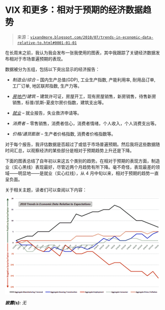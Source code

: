 <!--yml

类别：未分类

日期：2024-05-18 17:06:54

-->

# VIX 和更多：相对于预期的经济数据趋势

> 来源：[`vixandmore.blogspot.com/2010/07/trends-in-economic-data-relative-to.html#0001-01-01`](http://vixandmore.blogspot.com/2010/07/trends-in-economic-data-relative-to.html#0001-01-01)

在长周末之前，我认为我会发布一张我使用的图表，其中我跟踪了关键经济数据发布相对于市场普遍预期的表现。

数据被分为五组，包括以下突出显示的经济报告：

+   *制造业/综合* – 国内生产总值(GDP), 工业生产指数, 产能利用率, 耐用品订单, 工厂订单, 地区联邦指数, 生产力等。

+   *[房地产](http://vixandmore.blogspot.com/search/label/housing)/建筑* – 建筑许可证，房屋开工，现有房屋销售，新房销售，待售新房销售，标普/凯斯-夏皮尔房价指数，建筑支出等。

+   *[就业](http://vixandmore.blogspot.com/search/label/nonfarm%20payrolls)* – 就业报告，失业救济申请等。

+   *消费者* – 零售销售，消费者信心，消费者情绪，个人收入，个人消费支出等。

+   *价格/通货膨胀* – 生产者价格指数, 消费者价格指数等。

对于每个报告，我评估数据是否超过了或低于市场普遍预期。然后我将这些数据随时间汇总，以观察经济的某些部分是相对于预期趋势上升还是下降。

下面的图表总结了自年初以来这五个类别的趋势。在相对于预期的表现方面，制造业（实心黑线）表现最好，尽管近两个月趋势有所下降。毫不奇怪，表现最差的领域——明显地——是就业（实心红线），从 4 月中旬以来，相对于预期的趋势一直呈负面。

关于相关主题，读者们可以查阅以下内容：

![](img/e14284c4a3df0409ee6e3468920d680b.png)

***披露(s):*** *无*

